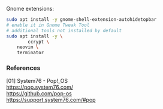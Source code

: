 Gnome extensions:

```bash
sudo apt install -y gnome-shell-extension-autohidetopbar
# enable it in Gnome Tweak Tool
# additional tools not installed by default
sudo apt install -y \
        ccrypt \
	neovim \
	terminator
```

### References

[01] System76 - Pop!_OS  
<https://pop.system76.com/>  
<https://github.com/pop-os>  
<https://support.system76.com/#pop>
